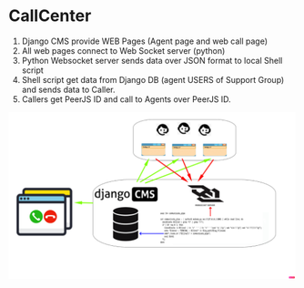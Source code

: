 # CallCenter

1.  Django CMS provide WEB Pages (Agent page and web call page)
2.  All web pages connect to Web Socket server (python)
3.  Python Websocket server sends data over JSON format to local Shell script
4.  Shell script get data from Django DB (agent USERS of Support Group) and sends data to Caller.
5.  Callers get PeerJS ID and call to Agents over PeerJS ID.

![Alt text](https://github.com/aze2201/CallCenter/blob/master/CallCenterPIPE.png?raw=true)
